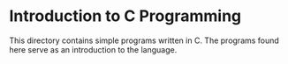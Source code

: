 # Introduction to C Programming

This directory contains simple programs written in C.
The programs found here serve as an introduction to the language.

